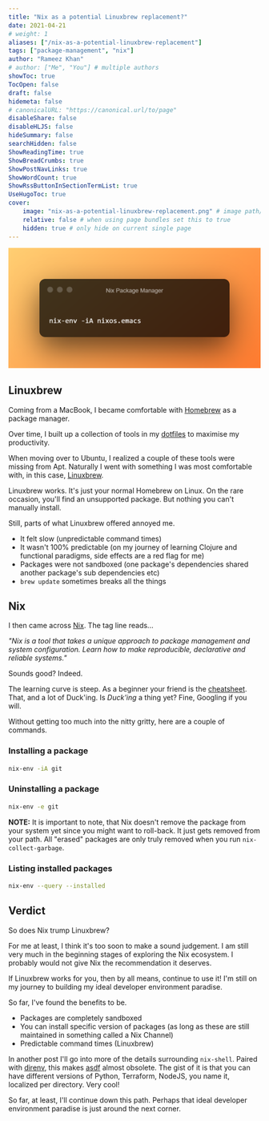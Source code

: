 ```yaml
---
title: "Nix as a potential Linuxbrew replacement?"
date: 2021-04-21
# weight: 1
aliases: ["/nix-as-a-potential-linuxbrew-replacement"]
tags: ["package-management", "nix"]
author: "Rameez Khan"
# author: ["Me", "You"] # multiple authors
showToc: true
TocOpen: false
draft: false
hidemeta: false
# canonicalURL: "https://canonical.url/to/page"
disableShare: false
disableHLJS: false
hideSummary: false
searchHidden: false
ShowReadingTime: true
ShowBreadCrumbs: true
ShowPostNavLinks: true
ShowWordCount: true
ShowRssButtonInSectionTermList: true
UseHugoToc: true
cover:
    image: "nix-as-a-potential-linuxbrew-replacement.png" # image path/url
    relative: false # when using page bundles set this to true
    hidden: true # only hide on current single page
---
```


![Banner](nix-as-a-potential-linuxbrew-replacement.png)

## Linuxbrew

Coming from a MacBook, I became comfortable with [Homebrew](https://brew.sh/) as a package manager. 
 
Over time, I built up a collection of tools in my [dotfiles](https://github.com/rameezk/dotfiles) to maximise my productivity.

When moving over to Ubuntu, I realized a couple of these tools were missing from Apt. Naturally I went with something I was most
comfortable with, in this case, [Linuxbrew](https://docs.brew.sh/Homebrew-on-Linux).

Linuxbrew works. It's just your normal Homebrew on Linux. On the rare occasion, you'll find an unsupported package. But nothing 
you can't manually install.

Still, parts of what Linuxbrew offered annoyed me.
- It felt slow (unpredictable command times)
- It wasn't 100% predictable (on my journey of learning Clojure and functional paradigms, side effects are a red flag for me)
- Packages were not sandboxed (one package's dependencies shared another package's sub dependencies etc)
- `brew update` sometimes breaks all the things

## Nix

I then came across [Nix](https://nixos.org/). The tag line reads...

_"Nix is a tool that takes a unique approach to package management and system configuration. Learn how to make reproducible, 
declarative and reliable systems."_

Sounds good? Indeed.

The learning curve is steep. As a beginner your friend is the [cheatsheet](https://nixos.wiki/wiki/Cheatsheet). That, and a lot
of Duck'ing. Is _Duck'ing_ a thing yet? Fine, Googling if you will.

Without getting too much into the nitty gritty, here are a couple of commands.

### Installing a package
```bash
nix-env -iA git
```

### Uninstalling a package
```bash
nix-env -e git
```
**NOTE:** It is important to note, that Nix doesn't remove the package from your system yet since you might want to roll-back. It just gets removed
from your path. All "erased" packages are only truly removed when you run `nix-collect-garbage`. 

### Listing installed packages
```bash
nix-env --query --installed
```

## Verdict

So does Nix trump Linuxbrew? 

For me at least, I think it's too soon to make a sound judgement. I am still very much in the beginning stages of exploring the Nix
ecosystem. I probably would not give Nix the recommendation it deserves. 

If Linuxbrew works for you, then by all means, continue to use it! I'm still on my journey to building my ideal developer environment paradise.

So far, I've found the benefits to be.
- Packages are completely sandboxed
- You can install specific version of packages (as long as these are still maintained in something called a Nix Channel)
- Predictable command times (Linuxbrew)

In another post I'll go into more of the details surrounding `nix-shell`. Paired with [direnv](https://direnv.net/), this makes [asdf](https://asdf-vm.com/#/)
almost obsolete. The gist of it is that you can have different versions of Python, Terraform, NodeJS, you name it, localized per directory. Very cool!

So far, at least, I'll continue down this path. Perhaps that ideal developer environment paradise is just around the next corner.
